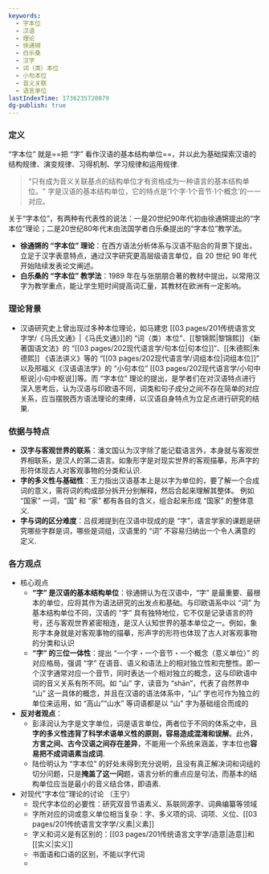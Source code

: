 ```yaml
---
keywords:
  - 字本位
  - 汉语
  - 理论
  - 徐通锵
  - 白乐桑
  - 汉字
  - 词（类）本位
  - 小句本位
  - 音义关联
  - 语言单位
lastIndexTime: 1736235720079
dg-publish: true
---
```

### 定义
“字本位” 就是==把 “字” 看作汉语的基本结构单位==，并以此为基础探索汉语的结构规律、演变规律、习得机制、学习规律和运用规律.
>  “只有成为音义关联基点的结构单位才有资格成为一种语言的基本结构单位。"
>  字是汉语的基本结构单位，它的特点是‘1个字·1个音节·1个概念‘的一一对应。

关于“字本位”，有两种有代表性的说法：一是20世纪90年代初由徐通锵提出的“字本位”理论；二是20世纪80年代末由法国学者白乐桑提出的“字本位”教学法。
- **徐通锵的 “字本位” 理论**：在西方语法分析体系与汉语不贴合的背景下提出，立足于汉字表意特点，通过汉字研究更高层级语言单位，自 20 世纪 90 年代开始陆续发表论文阐述。
- **白乐桑的 “字本位” 教学法**：1989 年在与张朋朋合著的教材中提出，以常用汉字为教学重点，能让学生短时间提高词汇量，其教材在欧洲有一定影响。
### 理论背景
- 汉语研究史上曾出现过多种本位理论，如马建忠 [[03 pages/201传统语言文字学/《马氏文通》\|《马氏文通》]]的 “词（类）本位”、[[黎锦熙\|黎锦熙]] 《新著国语文法》的 “[[03 pages/202现代语言学/句本位\|句本位]]”、[[朱德熙\|朱德熙]] 《语法讲义》等的 “[[03 pages/202现代语言学/词组本位\|词组本位]]” 以及邢福义《汉语语法学》的 “小句本位” [[03 pages/202现代语言学/小句中枢说\|小句中枢说]]等。而 “字本位” 理论的提出，是学者们在对汉语特点进行深入思考后，认为汉语与印欧语不同，词类和句子成分之间不存在简单的对应关系，应当摆脱西方语法理论的束缚，以汉语自身特点为立足点进行研究的结果.
### 依据与特点
- **汉字与客观世界的联系**：潘文国认为汉字除了能记载语言外，本身就与客观世界相联系，是汉人的第二语言。如象形字是对现实世界的客观描摹，形声字的形符体现古人对客观事物的分类和认识.
- **字的多义性与基础性**：王力指出汉语基本上是以字为单位的，要了解一个合成词的意义，需将词的构成部分拆开分别解释，然后合起来理解其整体。 例如 “国家” 一词，“国” 和 “家” 都有各自的含义，组合起来形成 “国家” 的整体意义.
- **字与词的区分难度**：吕叔湘提到在汉语中现成的是 “字”，语言学家的课题是研究哪些字群是词，哪些是词组，汉语里的 “词” 不容易归纳出一个令人满意的定义.
### 各方观点
- 核心观点 
	-  **“字” 是汉语的基本结构单位**：徐通锵认为在汉语中，“字” 是最重要、最根本的单位，应将其作为语法研究的出发点和基础。与印欧语系中以 “词” 为基本结构单位不同，汉语的 “字” 具有独特地位，它不仅是记录语言的符号，还与客观世界紧密相连，是汉人认知世界的基本单位之一。例如，象形字本身就是对客观事物的描摹，形声字的形符也体现了古人对客观事物的分类和认识
	- **“字” 的三位一体性**：提出 “一个字・一个音节・一个概念（意义单位）” 的对应格局，强调 “字” 在语音、语义和语法上的相对独立性和完整性。即一个汉字通常对应一个音节，同时表达一个相对独立的概念，这与印欧语中词的音义关系有所不同。如 “山” 字，读音为 “shān”，代表了自然界中 “山” 这一具体的概念，并且在汉语的语法体系中，“山” 字也可作为独立的单位来运用，如 “高山”“山水” 等词语都是以 “山” 字为基础组合而成的
- **反对者观点**：
    - 彭泽润认为字是文字单位，词是语言单位，两者位于不同的体系之中，且**字的多义性违背了科学术语单义性的原则，容易造成混淆和误解**。此外，**方言之间、古今汉语之间存在差异**，不能用一个系统来涵盖，字本位也**容易把不成词语素当成词**.
    - 陆俭明认为 “字本位” 的好处未得到充分说明，且没有真正解决词和词组的切分问题，只是**掩盖了这一问**题，语言分析的重点应是句法，而基本的结构单位应当是最小的音义结合体，即语素.
- 对现代“字本位”理论的讨论 （王宁）
	- 现代字本位的必要性：研究双音节语素义、系联同源字、词典编纂等领域
	- 字所对应的词或意义单位相当复杂：字、多义项的词、词项、义位、[[03 pages/201传统语言文字学/义素\|义素]]
	- 字义和词义是有区别的：[[03 pages/201传统语言文字学/造意\|造意]]和[[实义\|实义]]
	- 书面语和口语的区别，不能以字代词 
	- 
